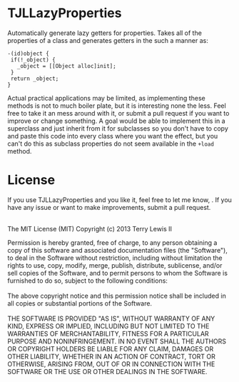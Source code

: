 TJLLazyProperties
=================

Automatically generate lazy getters for properties. Takes all of the properties of a class and generates getters in the such a manner as: 
 ```
-(id)object {
  if(!_object) {
    _object = [[Object alloc]init];
  }
  return _object;
}
 ```

Actual practical applications may be limited, as implementing these methods is not to much boiler plate, but it is interesting none the less. Feel free to take it an mess around with it, or submit a pull request if you want to improve or change something. A goal would be able to implement this in a superclass and just inherit from it for subclasses so you don't have to copy and paste this code into every class where you want the effect, but you can't do this as subclass properties do not seem available in the `+load` method.


<h1>License</h1>
If you use TJLLazyProperties and you like it, feel free to let me know, <terry@ploverproductions.com>. If you have any issue or want to make improvements, submit a pull request.<br><br>

The MIT License (MIT)
Copyright (c) 2013 Terry Lewis II

Permission is hereby granted, free of charge, to any person obtaining a copy of this software and associated documentation files (the "Software"), to deal in the Software without restriction, including without limitation the rights to use, copy, modify, merge, publish, distribute, sublicense, and/or sell copies of the Software, and to permit persons to whom the Software is furnished to do so, subject to the following conditions:
<br><br>
The above copyright notice and this permission notice shall be included in all copies or substantial portions of the Software.
<br><br>
THE SOFTWARE IS PROVIDED "AS IS", WITHOUT WARRANTY OF ANY KIND, EXPRESS OR IMPLIED, INCLUDING BUT NOT LIMITED TO THE WARRANTIES OF MERCHANTABILITY, FITNESS FOR A PARTICULAR PURPOSE AND NONINFRINGEMENT. IN NO EVENT SHALL THE AUTHORS OR COPYRIGHT HOLDERS BE LIABLE FOR ANY CLAIM, DAMAGES OR OTHER LIABILITY, WHETHER IN AN ACTION OF CONTRACT, TORT OR OTHERWISE, ARISING FROM, OUT OF OR IN CONNECTION WITH THE SOFTWARE OR THE USE OR OTHER DEALINGS IN THE SOFTWARE.
